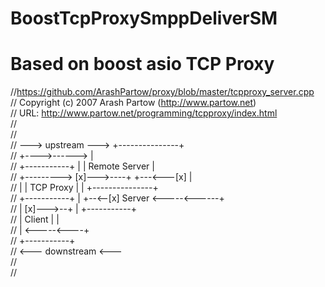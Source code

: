 # BoostTcpProxySmppDeliverSM

# Based on boost asio TCP Proxy 

//https://github.com/ArashPartow/proxy/blob/master/tcpproxy_server.cpp<br/>
// Copyright (c) 2007 Arash Partow (http://www.partow.net)<br/>
// URL: http://www.partow.net/programming/tcpproxy/index.html<br/>
//<br/>
//<br/>
//                                    ---> upstream --->           +---------------+<br/>
//                                                     +---->------>               |<br/>
//                               +-----------+         |           | Remote Server |<br/>
//                     +--------->          [x]--->----+  +---<---[x]              |<br/>
//                     |         | TCP Proxy |            |        +---------------+<br/>
// +-----------+       |  +--<--[x] Server   <-----<------+<br/>
// |          [x]--->--+  |      +-----------+<br/>
// |  Client   |          |<br/>
// |           <-----<----+<br/>
// +-----------+<br/>
//                <--- downstream <---<br/>
//<br/>
//<br/>

